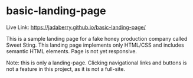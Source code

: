 # basic-landing-page

Live Link: https://jadaberry.github.io/basic-landing-page/

This is a sample landing page for a fake honey production company called Sweet Sting. This landing page implements only HTML/CSS and includes semantic HTML elements. Page is not yet responsive.

Note: this is only a landing-page. Clicking navigational links and buttons is not a feature in this project, as it is not a full-site.